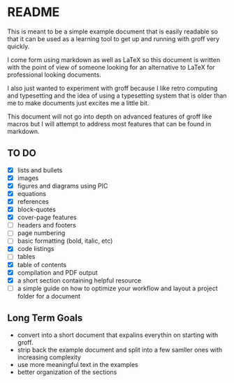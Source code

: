 # README

This is meant to be a simple example document that is easily readable so that it can be used as a learning tool to get up and running with groff very quickly.

I come form using markdown as well as LaTeX so this document is written with the point of view of someone looking for an alternative to LaTeX for professional looking documents.

I also just wanted to experiment with groff because I like retro computing and typesetting and the idea of using a typesetting system that is older than me to make documents just excites me a little bit.

This document will not go into depth on advanced features of groff like macros but I will attempt to address most features that can be found in markdown.

## TO DO

- [x] lists and bullets
- [x] images
- [x] figures and diagrams using PIC
- [x] equations
- [x] references
- [x] block-quotes
- [x] cover-page features
- [ ] headers and footers
- [ ] page numbering
- [ ] basic formatting (bold, italic, etc)
- [x] code listings
- [ ] tables
- [x] table of contents
- [x] compilation and PDF output
- [x] a short section containing helpful resource
- [ ] a simple guide on how to optimize your workflow and layout a project folder for a document

## Long Term Goals

- convert into a short document that expalins everythin on starting with groff.
- strip back the example document and split into a few samller ones with increasing complexity
- use more meaningful text in the examples
- better organization of the sections

